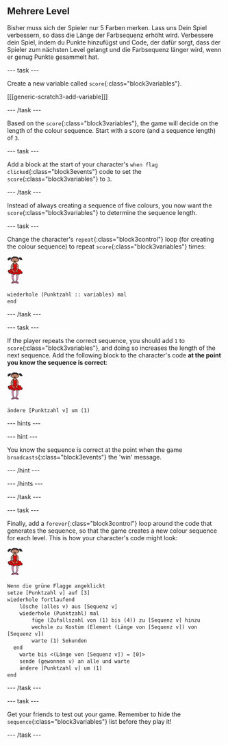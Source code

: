 ## Mehrere Level

Bisher muss sich der Spieler nur 5 Farben merken. Lass uns Dein Spiel verbessern, so dass die Länge der Farbsequenz erhöht wird. Verbessere dein Spiel, indem du Punkte hinzufügst und Code, der dafür sorgt, dass der Spieler zum nächsten Level gelangt und die Farbsequenz länger wird, wenn er genug Punkte gesammelt hat.

\--- task \---

Create a new variable called `score`{:class="block3variables"}.

[[[generic-scratch3-add-variable]]]

\--- /task \---

Based on the `score`{:class="block3variables"}, the game will decide on the length of the colour sequence. Start with a score (and a sequence length) of `3`.

\--- task \---

Add a block at the start of your character's `when flag clicked`{:class="block3events"} code to set the `score`{:class="block3variables"} to `3`.

\--- /task \---

Instead of always creating a sequence of five colours, you now want the `score`{:class="block3variables"} to determine the sequence length.

\--- task \---

Change the character's `repeat`{:class="block3control"} loop (for creating the colour sequence) to repeat `score`{:class="block3variables"} times:

![sprite](images/ballerina.png)

```blocks3
wiederhole (Punktzahl :: variables) mal
end
```

\--- /task \---

\--- task \---

If the player repeats the correct sequence, you should add `1` to `score`{:class="block3variables"}, and doing so increases the length of the next sequence. Add the following block to the character's code **at the point you know the sequence is correct**:

![sprite](images/ballerina.png)

```blocks3
ändere [Punktzahl v] um (1)
```

\--- hints \---

\--- hint \---

You know the sequence is correct at the point when the game `broadcasts`{:class="block3events"} the 'win' message.

\--- /hint \---

\--- /hints \---

\--- /task \---

\--- task \---

Finally, add a `forever`{:class="block3control"} loop around the code that generates the sequence, so that the game creates a new colour sequence for each level. This is how your character's code might look:

![ballerina](images/ballerina.png)

```blocks3
Wenn die grüne Flagge angeklickt
setze [Punktzahl v] auf [3]
wiederhole fortlaufend 
    lösche (alles v) aus [Sequenz v]
    wiederhole (Punktzahl) mal 
        füge (Zufallszahl von (1) bis (4)) zu [Sequenz v] hinzu
        wechsle zu Kostüm (Element (Länge von [Sequenz v]) von [Sequenz v])
        warte (1) Sekunden
  end
    warte bis <(Länge von [Sequenz v]) = [0]>
    sende (gewonnen v) an alle und warte
    ändere [Punktzahl v] um (1)
end
```

\--- /task \---

\--- task \---

Get your friends to test out your game. Remember to hide the `sequence`{:class="block3variables"} list before they play it!

\--- /task \---